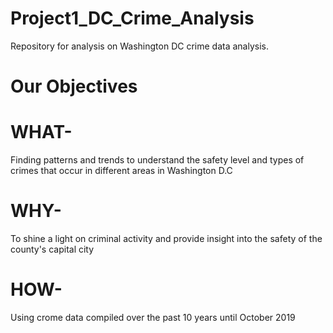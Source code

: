 # Project1_DC_Crime_Analysis
Repository for analysis on Washington DC crime data analysis.

# Our Objectives

# WHAT-
 Finding patterns and trends to understand the safety level and types of crimes that occur in different areas in Washington D.C
# WHY-
 To shine a light on criminal activity and provide insight into the safety of the county's capital city
# HOW-
Using crome data compiled over the past 10 years until October 2019
